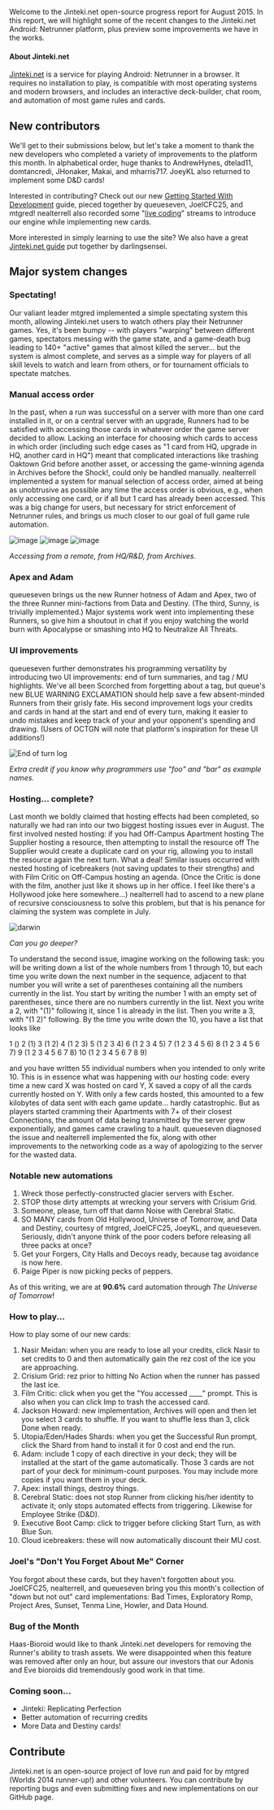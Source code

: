 Welcome to the Jinteki.net open-source progress report for August 2015. In this report, we will highlight some of the recent changes to the Jinteki.net Android: Netrunner platform, plus preview some improvements we have in the works.

#### About Jinteki.net

[Jinteki.net](http://www.jinteki.net) is a service for playing Android: Netrunner in a browser. It requires no installation to play, is compatible with most operating systems and modern browsers, and includes an interactive deck-builder, chat room, and automation of most game rules and cards.

## New contributors

We'll get to their submissions below, but let's take a moment to thank the new developers who completed a variety of improvements to the platform this month. In alphabetical order, huge thanks to AndrewHynes, dtelad11, domtancredi, JHonaker, Makai, and mharris717. JoeyKL also returned to implement some D&D cards!

Interested in contributing? Check out our new [Getting Started With Development](https://github.com/mtgred/netrunner/wiki/Getting-Started-with-Development) guide, pieced together by queueseven, JoelCFC25, and mtgred! nealterrell also recorded some "[live coding](https://www.livecoding.tv/video/jintekinet-intro-tenma-line-12/)" streams to introduce our engine while implementing new cards.

More interested in simply learning to use the site? We also have a great [Jinteki.net guide](https://github.com/mtgred/netrunner/wiki/Jinteki.net-Guide) put together by darlingsensei.

## Major system changes

### Spectating!

Our valiant leader mtgred implemented a simple spectating system this month, allowing Jinteki.net users to watch others play their Netrunner games. Yes, it's been bumpy -- with players "warping" between different games, spectators messing with the game state, and a game-death bug leading to 140+ "active" games that almost killed the server... but the system is almost complete, and serves as a simple way for players of all skill levels to watch and learn from others, or for tournament officials to spectate matches.

### Manual access order

In the past, when a run was successful on a server with more than one card installed in it, or on a central server with an upgrade, Runners had to be satisfied with accessing those cards in whatever order the game server decided to allow. Lacking an interface for choosing which cards to access in which order (including such edge cases as "1 card from HQ, upgrade in HQ, another card in HQ") meant that complicated interactions like trashing Oaktown Grid before another asset, or accessing the game-winning agenda in Archives before the Shock!, could only be handled manually. nealterrell implemented a system for manual selection of access order, aimed at being as unobtrusive as possible any time the access order is obvious, e.g., when only accessing one card, or if all but 1 card has already been accessed. This was a big change for users, but necessary for strict enforcement of Netrunner rules, and brings us much closer to our goal of full game rule automation.

![image](https://cloud.githubusercontent.com/assets/10083341/9028342/ba67ee54-392a-11e5-8c00-ef741e8ecee3.png)
![image](https://cloud.githubusercontent.com/assets/10083341/9028366/2eb39cea-392b-11e5-9f79-d1b66849dd23.png)
![image](https://cloud.githubusercontent.com/assets/10083341/9028383/aefc2d5e-392b-11e5-8bb6-ab77ba21dead.png)

_Accessing from a remote, from HQ/R&D, from Archives._

### Apex and Adam

queueseven brings us the new Runner hotness of Adam and Apex, two of the three Runner mini-factions from Data and Destiny. (The third, Sunny, is trivially implemented.) Major systems work went into implementing these Runners, so give him a shoutout in chat if you enjoy watching the world burn with Apocalypse or smashing into HQ to Neutralize All Threats.

### UI improvements

queueseven further demonstrates his programming versatility by introducing two UI improvements: end of turn summaries, and tag / MU highlights. We've all been Scorched from forgetting about a tag, but queue's new BLUE WARNING EXCLAMATION should help save a few absent-minded Runners from their grisly fate. His second improvement logs your credits and cards in hand at the start and end of every turn, making it easier to undo mistakes and keep track of your and your opponent's spending and drawing. (Users of OCTGN will note that platform's inspiration for these UI additions!)

![End of turn log](https://cloud.githubusercontent.com/assets/3126597/9522095/f0e175de-4cd2-11e5-8565-847557c014b6.png)

_Extra credit if you know why programmers use "foo" and "bar" as example names._

### Hosting... complete?

Last month we boldly claimed that hosting effects had been completed, so naturally we had ran into our two biggest hosting issues ever in August. The first involved nested hosting: if you had Off-Campus Apartment hosting The Supplier hosting a resource, then attempting to install the resource off The Supplier would create a duplicate card on your rig, allowing you to install the resource again the next turn. What a deal! Similar issues occurred with nested hosting of icebreakers (not saving updates to their strengths) and with Film Critic on Off-Campus hosting an agenda. (Once the Critic is done with the film, another just like it shows up in her office. I feel like there's a Hollywood joke here somewhere...) nealterrell had to ascend to a new plane of recursive consciousness to solve this problem, but that is his penance for claiming the system was complete in July.

![darwin](https://cloud.githubusercontent.com/assets/10083341/9596235/ea9a07ac-5026-11e5-870f-3b7f599fefeb.PNG)

_Can you go deeper?_

To understand the second issue, imagine working on the following task: you will be writing down a list of the whole numbers from 1 through 10, but each time you write down the next number in the sequence, adjacent to that number you will write a set of parentheses containing all the numbers currently in the list. You start by writing the number 1 with an empty set of parentheses, since there are no numbers currently in the list. Next you write a 2, with "(1)" following it, since 1 is already in the list. Then you write a 3, with "(1 2)" following. By the time you write down the 10, you have a list that looks like 

1 () 2 (1) 3 (1 2) 4 (1 2 3) 5 (1 2 3 4) 6 (1 2 3 4 5) 7 (1 2 3 4 5 6) 8 (1 2 3 4 5 6 7) 9 (1 2 3 4 5 6 7 8) 10 (1 2 3 4 5 6 7 8 9)

and you have written 55 individual numbers when you intended to only write 10. This is in essence what was happening with our hosting code: every time a new card X was hosted on card Y, X saved a copy of all the cards currently hosted on Y. With only a few cards hosted, this amounted to a few kilobytes of data sent with each game update... hardly catastrophic. But as players started cramming their Apartments with 7+ of their closest Connections, the amount of data being transmitted by the server grew exponentially, and games came crawling to a hault. queueseven diagnosed the issue and nealterrell implemented the fix, along with other improvements to the networking code as a way of apologizing to the server for the wasted data.

### Notable new automations

1. Wreck those perfectly-constructed glacier servers with Escher.
2. STOP those dirty attempts at wrecking your servers with Crisium Grid.
3. Someone, please, turn off that damn Noise with Cerebral Static.
4. SO MANY cards from Old Hollywood, Universe of Tomorrow, and Data and Destiny, courtesy of mtgred, JoelCFC25, JoeyKL, and queueseven. Seriously, didn't anyone think of the poor coders before releasing all three packs at once?
5. Get your Forgers, City Halls and Decoys ready, because tag avoidance is now here.
6. Paige Piper is now picking pecks of peppers.

As of this writing, we are at __90.6%__ card automation through _The Universe of Tomorrow_!

### How to play...

How to play some of our new cards:

1. Nasir Meidan: when you are ready to lose all your credits, click Nasir to set credits to 0 and then automatically gain the rez cost of the ice you are approaching.
2. Crisium Grid: rez prior to hitting No Action when the runner has passed the last ice.
3. Film Critic: click when you get the "You accessed ____" prompt. This is also when you can click Imp to trash the accessed card.
4. Jackson Howard: new implementation, Archives will open and then let you select 3 cards to shuffle. If you want to shuffle less than 3, click Done when ready.
5. Utopia/Eden/Hades Shards: when you get the Successful Run prompt, click the Shard from hand to install it for 0 cost and end the run.
6. Adam: include 1 copy of each directive in your deck; they will be installed at the start of the game automatically. Those 3 cards are not part of your deck for minimum-count purposes. You may include more copies if you want them in your deck.
7. Apex: install things, destroy things.
8. Cerebral Static: does not stop Runner from clicking his/her identity to activate it; only stops automated effects from triggering. Likewise for Employee Strike (D&D).
9. Executive Boot Camp: click to trigger before clicking Start Turn, as with Blue Sun.
10. Cloud icebreakers: these will now automatically discount their MU cost.

### Joel's "Don't You Forget About Me" Corner

You forgot about these cards, but they haven't forgotten about you. JoelCFC25, nealterrell, and queueseven bring you this month's collection of "down but not out" card implementations: Bad Times, Exploratory Romp, Project Ares, Sunset, Tenma Line, Howler, and Data Hound.

### Bug of the Month

Haas-Bioroid would like to thank Jinteki.net developers for removing the Runner's ability to trash assets. We were disappointed when this feature was removed after only an hour, but assure our investors that our Adonis and Eve bioroids did tremendously good work in that time.

### Coming soon...

* Jinteki: Replicating Perfection
* Better automation of recurring credits
* More Data and Destiny cards!

## Contribute

Jinteki.net is an open-source project of love run and paid for by mtgred (Worlds 2014 runner-up!) and other volunteers. You can contribute by reporting bugs and even submitting fixes and new implementations on our GitHub page.